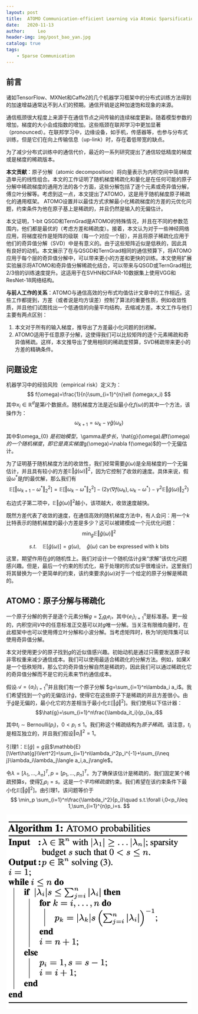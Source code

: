 ```yaml
---
layout: post
title:  ATOMO Communication-efficient Learning via Atomic Sparsification
date:   2020-11-13
author:     Leo
header-img: img/post_bao_yan.jpg
catalog: true
tags:
    - Sparse Communication
---
```

<head>
    <script src="https://cdn.mathjax.org/mathjax/latest/MathJax.js?config=TeX-AMS-MML_HTMLorMML" type="text/javascript"></script>
    <script type="text/x-mathjax-config">
        MathJax.Hub.Config({
            tex2jax: {
            skipTags: ['script', 'noscript', 'style', 'textarea', 'pre'],
            inlineMath: [['$','$']]
            }
        });
    </script>
</head>

## 前言

 诸如TensorFlow、MXNet和Caffe2的几个机器学习框架中的分布式训练方法得到的加速增益通常达不到人们的预期。通信开销是这种加速饱和现象的来源。

 通信瓶颈很大程度上来源于在通信节点之间传输的连续梯度更新。随着模型参数的增加，梯度的大小会成指数的增加。这些瓶颈在联邦学习中更加显著（pronounced）。在联邦学习中，边缘设备，如手机，传感器等，也参与分布式训练，但是它们在向上传输信息（up-link）时，存在着低带宽的缺点。

为了减少分布式训练中的通信代价，最近的一系列研究提出了通信较低精度的梯度或是梯度的稀疏版本。

**本文贡献**：原子分解（atomic decomposition）将向量表示为内积空间中简单构造单元的线性组合。本文的工作证明了随机梯度稀疏化和量化是在任何可能的原子分解中稀疏梯度的通用方法的各个方面，这些分解包括了逐个元素或奇异值分解，傅立叶分解等。考虑到这一点，本文提出了ATOMO，这是用于随机梯度原子稀疏化的通用框架。 ATOMO设置并以最佳方式求解最小化稀疏梯度的方差的元优化问题，约束条件为他在原子基上是稀疏的，并且仍然是输入的无偏估计。

本文证明，1-bit QSGD和TernGrad是ATOMO的特殊情况，并且在不同的参数范围内，他们都是最优的（考虑方差和稀疏度）。接着，本文认为对于一些神经网络应用，将梯度视作是矩阵的级联（每一个对应一个层），并且将原子稀疏化应用于他们的奇异值分解（SVD）中是有意义的。由于这些矩阵近似是低秩的，因此具有良好的动机。本文展示了在与QSGD和TernGrad相同的通信预算下，将ATOMO应用于每个层的奇异值分解中，可以带来更小的方差和更快的训练。本文使用扩展实验展示将ATOMO和奇异值分解稀疏化结合，可以带来与QSGD或TernGrad相比2/3倍的训练速度提升。这适用于在SVHN和CIFAR-10数据集上使用VGG和ResNet-18网络结构。

**与前人工作的关系**：ATOMO与通信高效的分布式均值估计文章中的工作相近。这些工作都提到，方差（或者说是均方误差）控制了算法的重要性质，例如收敛性质，并且他们试图找出一个低通信的向量平均结构，去缩减方差。本文工作与他们主要有两点区别：

1. 本文对于所有的输入梯度，推导出了方差最小化问题的封闭解。
2. ATOMO适用于任意原子分解，这使得我们可以比较矩阵的逐个元素稀疏和奇异值稀疏。这样，本文推导出了使用相同的稀疏度预算，SVD稀疏带来更小的方差的精确条件。

## 问题设定

机器学习中的经验风险（empirical risk）定义为：
$$
f(\omega)=\frac{1}{n}\sum_{i=1}^{n}\ell (\omega;x_i)
$$
其中$x_i\in\mathbb{R}^d$是第$i$个数据点。随机梯度方法是近似最小化$f(\omega)$的其中一个方法，该操作为：
$$
\omega_{k+1}=\omega_{k}-\gamma \hat{g}(\omega_{k})
$$

其中$\omega_{0} $是初始模型，$\gamma$是步长，$\hat{g}(\omega)$是$f(\omega)$的一个随机梯度，即它是真实梯度$g(\omega)=\nabla f(\omega)$的一个无偏估计。

为了证明基于随机梯度方法的收敛性，我们经常需要$\hat{g}(\omega)$是全局梯度的一个无偏估计，并且具有较小的方差$\mathbb{E}\Vert\hat{g}(\omega)\Vert^2$，因为它控制了收敛的速度。具体来说，假设$\omega^*$是$f$的最优解，那么我们有
$$
\mathbb{E}[\Vert \omega_{k+1}-\omega^*\Vert_2^2]=\mathbb{E}[\Vert \omega_{k}-\omega^*\Vert_2^2]-(2\gamma\langle \nabla f(\omega_k),\omega_k-\omega^*\rangle-\gamma^2\mathbb{E}\Vert\hat{g}(\omega)\Vert_2^2)
$$

右边式子第二项中，$\mathbb{E}\Vert\hat{g}(\omega)\Vert^2$越小，该项越大，收敛速度越快。

既然方差代表了收敛的速度，在通信高效的随机梯度方法中，有人会问：用一个$k$比特表示的随机梯度的最小方差是多少？这可以被建模成一个元优化问题：
$$
\min_g \mathbb{E}\Vert\hat{g}(\omega)\Vert^2
$$

$$
s.t.\quad \mathbb{E}[\hat{g}(\omega)]=g(\omega), \quad \hat{g}(\omega) \text{ can be expressed with k bits}
$$

这里，期望作用在$\hat{g}$的随机性上。我们对设计一个随机估计$\hat{g}$来“求解”该优化问题感兴趣。但是，最后一个约束的形式化，易于处理的形式似乎很难设计。这里我们将其替换为一个更简单的约束，该约束要求$\hat{g}(\omega)$对于一个给定的原子分解是稀疏的。

## ATOMO：原子分解与稀疏化

一个原子分解的例子是逐个元素分解$g=\sum_i g_ie_i$，其中$\{e_i\}_{i=1}^n$是标准基。更一般的，内积空间$V$中的任意标准正交基可以对$g$唯一分解。当关注有限维向量时，在此框架中也可以使用傅立叶分解和小波分解。当考虑矩阵时，秩为1的矩阵集可以使用奇异值分解。

本文对使用更少的原子找到$g$的近似值感兴趣。初始动机是通过只需要发送原子和非零权重来减少通信成本。我们可以使用最适合稀疏化的分解方法。例如，如果$X$是一个低秩矩阵，那么它的奇异值分解自然是稀疏的，因此我们可以通过稀疏化它的奇异值分解而不是它的元素来节约通信成本。

假设$\mathcal{A}=\{a_i\}_{i=1}^n$并且我们有一个原子分解
$g=\sum_{i=1}^n\lambda_i a_i$。我们希望找到一个$g$的无偏估计$\hat{g}$，使得它在这些原子下是稀疏的并且方差很小。由于$\hat{g}$是无偏的，最小化它的方差相当于最小化$\mathbb{E}[\Vert\hat{g}\Vert^2]$。我们使用以下估计器：
$$\hat{g}=\sum_{i=1}^n\frac{\lambda_it_i}{p_i}a_i$$

其中$t_i\sim \text{Bernoulli}(p_i)$，$0<p_i\leq 1$。我们称这个稀疏结构为*原子稀疏*。请注意，$t_i$是相互独立的，并且我们假设$\Vert a_i\Vert^2=1$。

引理1：$\mathbb{E}[\hat{g}]=g$且$\mathbb{E}[\Vert\hat{g}\Vert^2]=\sum_{i=1}^n\lambda_i^2p_i^{-1}+\sum_{i\neq j}\lambda_i\lambda_j\langle a_i,a_j\rangle$。

令$\lambda=[\lambda_1,...,\lambda_n]^T, p=[p_1,...,p_n]^T$。为了确保该估计是稀疏的，我们固定某个稀疏预算$s$，使得$\sum_i p_i=s$。这是一个*平均稀疏度*约束。我们希望在该约束条件下最小化$\mathbb{E}[\Vert\hat{g}\Vert^2]$。由引理1，该问题等价于
$$
\min_p \sum_{i=1}^n\frac{\lambda_i^2}{p_i}\quad s.t.\forall i,0<p_i\leq 1,\sum_{i=1}^{n}p_i=s.
$$

![img](https://github.com/derek1998/derek1998.github.io/blob/main/figures/ATOMO%20probabilities.png?raw=true)
